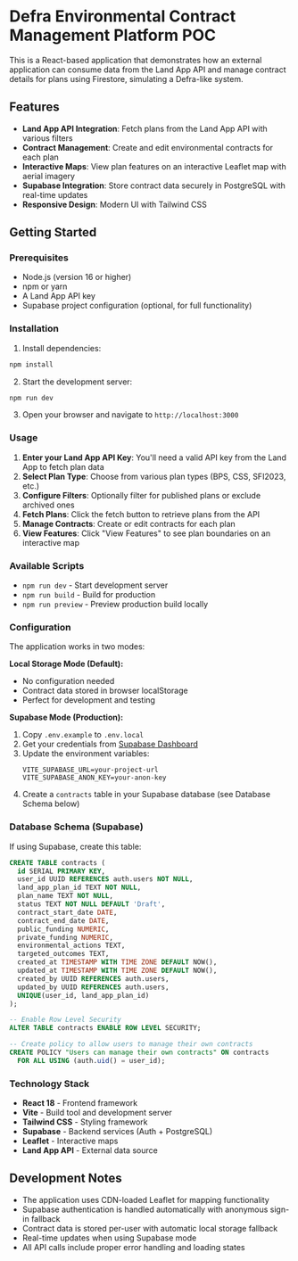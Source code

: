 # Defra Environmental Contract Management Platform POC

This is a React-based application that demonstrates how an external application can consume data from the Land App API and manage contract details for plans using Firestore, simulating a Defra-like system.

## Features

- **Land App API Integration**: Fetch plans from the Land App API with various filters
- **Contract Management**: Create and edit environmental contracts for each plan
- **Interactive Maps**: View plan features on an interactive Leaflet map with aerial imagery
- **Supabase Integration**: Store contract data securely in PostgreSQL with real-time updates
- **Responsive Design**: Modern UI with Tailwind CSS

## Getting Started

### Prerequisites

- Node.js (version 16 or higher)
- npm or yarn
- A Land App API key
- Supabase project configuration (optional, for full functionality)

### Installation

1. Install dependencies:
```bash
npm install
```

2. Start the development server:
```bash
npm run dev
```

3. Open your browser and navigate to `http://localhost:3000`

### Usage

1. **Enter your Land App API Key**: You'll need a valid API key from the Land App to fetch plan data
2. **Select Plan Type**: Choose from various plan types (BPS, CSS, SFI2023, etc.)
3. **Configure Filters**: Optionally filter for published plans or exclude archived ones
4. **Fetch Plans**: Click the fetch button to retrieve plans from the API
5. **Manage Contracts**: Create or edit contracts for each plan
6. **View Features**: Click "View Features" to see plan boundaries on an interactive map

### Available Scripts

- `npm run dev` - Start development server
- `npm run build` - Build for production
- `npm run preview` - Preview production build locally

### Configuration

The application works in two modes:

**Local Storage Mode (Default):**
- No configuration needed
- Contract data stored in browser localStorage
- Perfect for development and testing

**Supabase Mode (Production):**
1. Copy `.env.example` to `.env.local`
2. Get your credentials from [Supabase Dashboard](https://supabase.com/dashboard)
3. Update the environment variables:
   ```
   VITE_SUPABASE_URL=your-project-url
   VITE_SUPABASE_ANON_KEY=your-anon-key
   ```
4. Create a `contracts` table in your Supabase database (see Database Schema below)

### Database Schema (Supabase)

If using Supabase, create this table:

```sql
CREATE TABLE contracts (
  id SERIAL PRIMARY KEY,
  user_id UUID REFERENCES auth.users NOT NULL,
  land_app_plan_id TEXT NOT NULL,
  plan_name TEXT NOT NULL,
  status TEXT NOT NULL DEFAULT 'Draft',
  contract_start_date DATE,
  contract_end_date DATE,
  public_funding NUMERIC,
  private_funding NUMERIC,
  environmental_actions TEXT,
  targeted_outcomes TEXT,
  created_at TIMESTAMP WITH TIME ZONE DEFAULT NOW(),
  updated_at TIMESTAMP WITH TIME ZONE DEFAULT NOW(),
  created_by UUID REFERENCES auth.users,
  updated_by UUID REFERENCES auth.users,
  UNIQUE(user_id, land_app_plan_id)
);

-- Enable Row Level Security
ALTER TABLE contracts ENABLE ROW LEVEL SECURITY;

-- Create policy to allow users to manage their own contracts
CREATE POLICY "Users can manage their own contracts" ON contracts
  FOR ALL USING (auth.uid() = user_id);
```

### Technology Stack

- **React 18** - Frontend framework
- **Vite** - Build tool and development server
- **Tailwind CSS** - Styling framework
- **Supabase** - Backend services (Auth + PostgreSQL)
- **Leaflet** - Interactive maps
- **Land App API** - External data source

## Development Notes

- The application uses CDN-loaded Leaflet for mapping functionality
- Supabase authentication is handled automatically with anonymous sign-in fallback
- Contract data is stored per-user with automatic local storage fallback
- Real-time updates when using Supabase mode
- All API calls include proper error handling and loading states